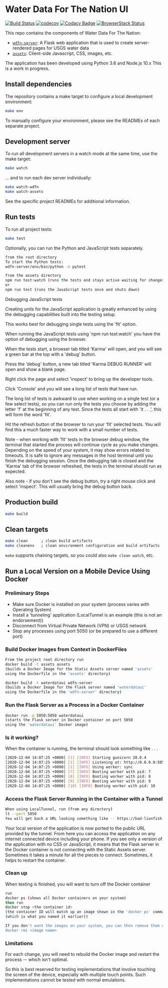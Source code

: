 # Water Data For The Nation UI

[![Build Status](https://travis-ci.org/usgs/waterdataui.svg?branch=master)](https://travis-ci.org/usgs/waterdataui)
[![codecov](https://codecov.io/gh/usgs/waterdataui/branch/master/graph/badge.svg)](https://codecov.io/gh/usgs/waterdataui)
[![Codacy Badge](https://api.codacy.com/project/badge/Grade/05497ebda0d2450bb11eba0e436f4360)](https://www.codacy.com/app/ayan/waterdataui?utm_source=github.com&amp;utm_medium=referral&amp;utm_content=usgs/waterdataui&amp;utm_campaign=Badge_Grade)
[![BrowserStack Status](https://www.browserstack.com/automate/badge.svg?badge_key=bU1RYk13cEdnTUdmQkd0bzhyODFKNXVIbFdTa216WjdkYkM5UGVlaWNNYz0tLWtnR1ZwZC8rM0diajZXbXVTd1dlRmc9PQ==--0da980361af7531683a3e7245b74bd8bbb7875bc)](https://www.browserstack.com/automate/public-build/bU1RYk13cEdnTUdmQkd0bzhyODFKNXVIbFdTa216WjdkYkM5UGVlaWNNYz0tLWtnR1ZwZC8rM0diajZXbXVTd1dlRmc9PQ==--0da980361af7531683a3e7245b74bd8bbb7875bc)

This repo contains the components of Water Data For The Nation:

- [`wdfn-server`](wdfn-server): A Flask web application that is used to create server-rendered pages for USGS water data
- [`assets`](assets): Client-side Javascript, CSS, images, etc.

The application has been developed using Python 3.6 and Node.js 10.x This is a work in progress.

## Install dependencies

The repository contains a make target to configure a local development environment:

```bash
make env
```

To manually configure your environment, please see the READMEs of each separate project.

## Development server

To run all development servers in a watch mode at the same time, use the make target:

```bash
make watch
```

... and to run each dev server individually:

```bash
make watch-wdfn
make watch-assets
```

See the specific project READMEs for additional information.

## Run tests

To run all project tests:

```bash
make test
```
Optionally, you can run the Python and JavaScript tests separately.
```bash
from the root directory
To start the Python tests:
wdfn-server/env/bin/python -m pytest 

from the assets directory
npm run test:watch (runs the tests and stays active waiting for changes)
or
npm run test (runs the JavaScript tests once and shuts down)
```
Debugging JavaScript tests

Creating units for the JavaScript application is greatly enhanced by using the debugging capabilities built into 
the testing setup.

This works best for debugging single tests using the 'fit' option.

When running the JavaScript tests using 'npm run test:watch' you have the option of debugging using the browser.

When the tests start, a browser tab titled 'Karma' will open, and you will see a green bar at the top with a 'debug' button.

Press the 'debug' button, a new tab titled 'Karma DEBUG RUNNER' will open and show a blank page.

Right click the page and select 'inspect' to bring up the developer tools.

Click 'Console' and you will see a long list of tests that have run.

The long list of tests is awkward to use when working on a single test (or a few select tests),
so you can run only the tests you choose by adding the letter 'f' at the beginning of any test. Since
the tests all start with 'it  . . .', this will form the word 'fit'.

Hit the refresh button of the browser to run your 'fit' selected tests. You will find this a much faster
way to work with a small number of tests.

Note - when working with 'fit' tests in the browser debug window, the terminal that started the process will
continue cycle as you make changes. Depending on the speed of your system, it may show errors related to timeouts.
It is safe to ignore any messages in the host terminal until you finish the debugging session. Once the debugging tab is
closed and the 'Karma' tab of the browser refreshed, the tests in the terminal should run as expected.

Also note - if you don't see the debug button, try a right mouse click and select 'inspect'. This will usually bring the 
debug button back.

## Production build

```bash
make build
```

## Clean targets

```bash
make clean      ; clean build artifacts
make cleanenv   ; clean environment configuration and build artifacts
```

`make` supports chaining targets, so you could also `make clean watch`, etc.

## Run a Local Version on a Mobile Device Using Docker
### Preliminary Steps
- Make sure Docker is installed on your system (process varies with Operating System) 
- Install a 'tunneling' application (LocalTunnel is an example (this is not an endorsement))
- Disconnect from Virtual Private Network (VPN) or USGS network
- Stop any processes using port 5050 (or be prepared to use a different port)

### Build Docker Images from Context in DockerFiles
```bash
From the project root directory run
docker build -t assets assets 
(builds a Docker Image for the Static Assets server named 'assets' 
using the Dockerfile in the 'assets' directory)

docker build -t waterdataui wdfn-server 
(builds a Docker Image for the Flask server named 'waterdataui'
using the Dockerfile in the 'wdfn-server' directory)
```

### Run the Flask Server as a Process in a Docker Container
```bash
docker run -p 5050:5050 waterdataui
(starts the Flask server in Docker container on port 5050
using the 'waterdataui' Docker image)
```
### Is it working?
When the container is running, the terminal should look something like . . .
```bash
[2020-12-04 14:07:25 +0000] [1] [INFO] Starting gunicorn 20.0.4
[2020-12-04 14:07:25 +0000] [1] [INFO] Listening at: http://0.0.0.0:5050 (1)
[2020-12-04 14:07:25 +0000] [1] [INFO] Using worker: sync
[2020-12-04 14:07:25 +0000] [7] [INFO] Booting worker with pid: 7
[2020-12-04 14:07:25 +0000] [8] [INFO] Booting worker with pid: 8
[2020-12-04 14:07:25 +0000] [9] [INFO] Booting worker with pid: 9
[2020-12-04 14:07:25 +0000] [10] [INFO] Booting worker with pid: 10
```
### Access the Flask Server Running in the Container with a Tunnel
```bash
When using LocalTunnel, run (from any directory)
lt --port 5050
You will get back a URL looking something like -- https://bad-lionfish-7.loca.lt
```

Your local version of the application is now ported to the public URL provided by the tunnel. 
From here you can access the application on any internet connected device including your phone. 
If you see only a version of the application with no CSS or JavaScript, it means that the Flask 
server in the Docker container is not connecting with the Static Assets server. Sometimes it takes a minute
for all the pieces to connect. Sometimes, it helps to restart the container.

### Clean up
When testing is finished, you will want to turn off the Docker container
```bash
run 
docker ps (shows all Docker containers on your system)
then run
docker stop <the container id> 
(the container ID will match up an image shown in the 'docker ps' command named 'waterdataui' 
(which is what you named it earlier))

If you don't want the images on your system, you can then remove them with 
docker rmi <image name>
``` 

### Limitations
For each change, you will need to rebuild the Docker image and restart the process -- which isn't optimal.

So this is best reserved for testing implementations that involve touching the screen of the device, 
especially with multiple touch points. Such implementations cannot be tested with normal emulations. 
